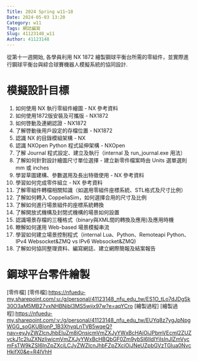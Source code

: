 ```yaml
---
Title: 2024 Spring w11~18
Date: 2024-05-03 13:20
Category: w11
Tags: 網誌編寫
Slug: 41123148_w11
Author: 41123148
---
```


從第十一週開始, 各學員利用 NX 1872 繪製鋼球平衡台所需的零組件，並實際進行鋼球平衡台與綜合球賽機器人模擬系統的協同設計.


<!-- PELICAN_END_SUMMARY -->

# 模擬設計目標

01. 如何使用 NX 執行零組件繪圖 - NX 參考資料
02. 如何使用1872版安裝及可攜版 - NX1872
03. 如何啓動及連網認證 - NX1872
04. 了解啓動後用戶設定的存檔位置 - NX1872
05. 認識 NX 的目錄模組架構 - NX
06. 認識 NXOpen Python 程式延伸架構 - NXOpen
07. 了解 Journal 程式設定、建立及執行（internal 及 run_journal.exe 用法）
08. 了解如何針對設計繪圖尺寸單位選擇 - 建立新零件檔案時由 Units 選單選則 mm 或 inches
09. 學習草圖建構、參數選用及長出特徵使用 - NX 參考資料
10. 學習如何完成零件組立 - NX 參考資料
11. 了解零組件轉檔相關知識（如選用零組件座標系統、STL格式及尺寸比例）
12. 了解如何轉入 CoppeliaSim，如何選擇合用的尺寸及比例
13. 了解如何進行場景組件的座標系統轉換
14. 了解開放式機構及封閉式機構的場景如何設置
15. 認識場景存檔的三種格式（binary與XML間的轉換及應用)及應用時機
16. 瞭解如何運用 Web-based 場景模擬串流
17. 學習如何建立場景控制程式（internal Lua、Python、Remoteapi Python、IPv4 Websocket&ZMQ vs IPv6 Websocket&ZMQ)
18. 了解如何協同整理資料、編寫網誌、建立網際簡報及結案報告

# 鋼球平台零件繪製

[零件檔]
[零件檔]:https://nfuedu-my.sharepoint.com/:u:/g/personal/41123148_nfu_edu_tw/ES1O_tLo7dJDgSk30O3aM5MB27vxNHBNibl3MS5wjix97w?e=apYCro
[繪製過程]
[繪製過程]:https://nfuedu-my.sharepoint.com/:v:/g/personal/41123148_nfu_edu_tw/EUYq8z7ygJpNpgWGG_soGKUBlonP_1B3XhyqLnTVB5wqeQ?nav=eyJyZWZlcnJhbEluZm8iOnsicmVmZXJyYWxBcHAiOiJPbmVEcml2ZUZvckJ1c2luZXNzIiwicmVmZXJyYWxBcHBQbGF0Zm9ybSI6IldlYiIsInJlZmVycmFsTW9kZSI6InZpZXciLCJyZWZlcnJhbFZpZXciOiJNeUZpbGVzTGlua0NvcHkifX0&e=R4IVhH



